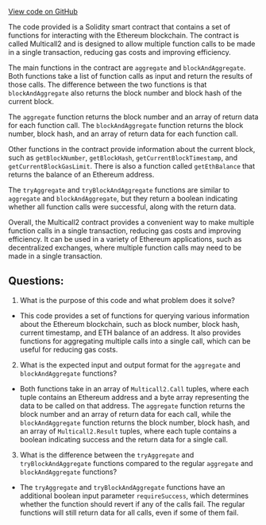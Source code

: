 [View code on GitHub](zoo-labs/zoo/blob/master/core/src/constants/abis/multicall2.json)

The code provided is a Solidity smart contract that contains a set of functions for interacting with the Ethereum blockchain. The contract is called Multicall2 and is designed to allow multiple function calls to be made in a single transaction, reducing gas costs and improving efficiency.

The main functions in the contract are `aggregate` and `blockAndAggregate`. Both functions take a list of function calls as input and return the results of those calls. The difference between the two functions is that `blockAndAggregate` also returns the block number and block hash of the current block.

The `aggregate` function returns the block number and an array of return data for each function call. The `blockAndAggregate` function returns the block number, block hash, and an array of return data for each function call.

Other functions in the contract provide information about the current block, such as `getBlockNumber`, `getBlockHash`, `getCurrentBlockTimestamp`, and `getCurrentBlockGasLimit`. There is also a function called `getEthBalance` that returns the balance of an Ethereum address.

The `tryAggregate` and `tryBlockAndAggregate` functions are similar to `aggregate` and `blockAndAggregate`, but they return a boolean indicating whether all function calls were successful, along with the return data.

Overall, the Multicall2 contract provides a convenient way to make multiple function calls in a single transaction, reducing gas costs and improving efficiency. It can be used in a variety of Ethereum applications, such as decentralized exchanges, where multiple function calls may need to be made in a single transaction.
## Questions: 
 1. What is the purpose of this code and what problem does it solve?
- This code provides a set of functions for querying various information about the Ethereum blockchain, such as block number, block hash, current timestamp, and ETH balance of an address. It also provides functions for aggregating multiple calls into a single call, which can be useful for reducing gas costs.

2. What is the expected input and output format for the `aggregate` and `blockAndAggregate` functions?
- Both functions take in an array of `Multicall2.Call` tuples, where each tuple contains an Ethereum address and a byte array representing the data to be called on that address. The `aggregate` function returns the block number and an array of return data for each call, while the `blockAndAggregate` function returns the block number, block hash, and an array of `Multicall2.Result` tuples, where each tuple contains a boolean indicating success and the return data for a single call.

3. What is the difference between the `tryAggregate` and `tryBlockAndAggregate` functions compared to the regular `aggregate` and `blockAndAggregate` functions?
- The `tryAggregate` and `tryBlockAndAggregate` functions have an additional boolean input parameter `requireSuccess`, which determines whether the function should revert if any of the calls fail. The regular functions will still return data for all calls, even if some of them fail.